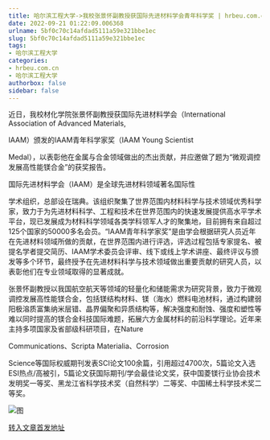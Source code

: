 ```yaml
---
title: 哈尔滨工程大学->我校张景怀副教授获国际先进材料学会青年科学奖 | hrbeu.com.cn
date: 2022-09-21 01:22:09.006368
urlname: 5bf0c70c14afdad5111a59e321bbe1ec
slug: 5bf0c70c14afdad5111a59e321bbe1ec
tags: 
- 哈尔滨工程大学
categories:
- hrbeu.com.cn
- 哈尔滨工程大学
authorbox: false
sidebar: false
---
```

近日，我校材化学院张景怀副教授获国际先进材料学会（International Association of Advanced Materials,

IAAM）颁发的IAAM青年科学家奖（IAAM Young Scientist

Medal），以表彰他在金属与合金领域做出的杰出贡献，并应邀做了题为“微观调控发展高性能镁合金”的获奖报告。

国际先进材料学会（IAAM）是全球先进材料领域著名国际性
<!--more-->
学术组织，总部设在瑞典。该组织聚集了世界范围内材料科学与技术领域优秀科学家，致力于为先进材料科学、工程和技术在世界范围内的快速发展提供高水平学术平台，现已发展成为材料科学领域各类学科领军人才的聚集地，目前拥有来自超过125个国家的50000多名会员。“IAAM青年科学家奖”是由学会根据研究人员近年在先进材料领域所做的贡献，在世界范围内进行评选，评选过程包括专家提名、被提名学者提交简历、IAAM学术委员会评审、线下或线上学术讲座、最终评议与颁发等多个环节，最终授予在先进材料科学与技术领域做出重要贡献的研究人员，以表彰他们在专业领域取得的显著成就。

张景怀副教授以我国航空航天等领域的轻量化和储能需求为研究背景，致力于微观调控发展高性能镁合金，包括镁结构材料、镁（海水）燃料电池材料，通过构建弱阳极溶质富集纳米层错、晶界偏聚和异质结构等，解决强度和耐蚀、强度和塑性等难以同时提高的镁合金科技国际难题，拓展六方金属材料的前沿科学理论。近年来主持多项国家及省部级科研项目，在Nature

Communications、Scripta Materialia、Corrosion

Science等国际权威期刊发表SCI论文100余篇，引用超过4700次，5篇论文入选ESI热点/高被引，5篇论文获国际期刊/学会最佳论文奖，获中国菱镁行业协会技术发明奖一等奖、黑龙江省科学技术奖（自然科学）二等奖、中国稀土科学技术奖二等奖。

![图](http://gongxue.cn/__local/E/8A/C8/2C8A9197505C7E84D6728728875_01F9E53D_EEE2.jpg)

[转入文章首发地址](http://gongxue.cn/info/1141/72936.htm)